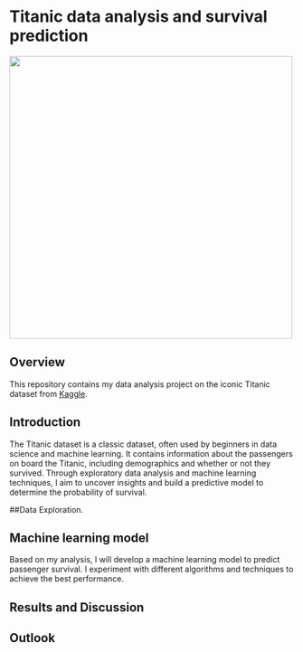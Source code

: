# Titanic data analysis and survival prediction

<img src="https://github.com/ManuelGehl/titanic_kaggle/blob/main/Images/titanic.png?raw=true" width=500>

## Overview

This repository contains my data analysis project on the iconic Titanic dataset from [Kaggle](https://www.kaggle.com/competitions/titanic/overview). 

## Introduction

The Titanic dataset is a classic dataset, often used by beginners in data science and machine learning. It contains information about the passengers on board the Titanic, including demographics and whether or not they survived. Through exploratory data analysis and machine learning techniques, I aim to uncover insights and build a predictive model to determine the probability of survival.

##Data Exploration.

## Machine learning model

Based on my analysis, I will develop a machine learning model to predict passenger survival. I experiment with different algorithms and techniques to achieve the best performance.

## Results and Discussion

## Outlook

